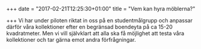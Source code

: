 +++
date = "2017-02-21T12:25:30+01:00"
title = "Vem kan hyra möblerna?"

+++
Vi har under piloten riktat in oss på en studentmålgrupp och anpassar därför våra kollektioner efter en begränsad boendeyta på ca 15-20 kvadratmeter. Men vi vill självklart att alla ska få möjlighet att testa våra kollektioner och tar gärna emot andra förfrågningar.
